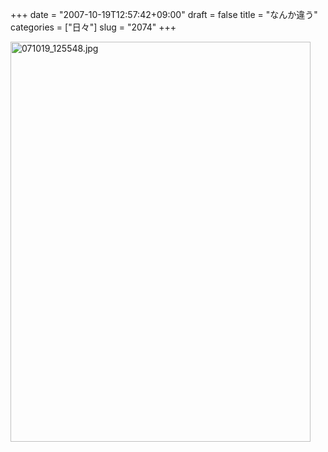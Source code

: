 +++
date = "2007-10-19T12:57:42+09:00"
draft = false
title = "なんか違う"
categories = ["日々"]
slug = "2074"
+++

<img alt="071019_125548.jpg" class="pict" height="640" src="http://ieiriblog.img.jugem.jp/20071019_373993.jpg" width="480" />
